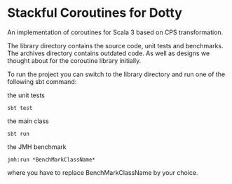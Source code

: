 # Stackful Coroutines for Dotty

An implementation of coroutines for Scala 3 based on CPS transformation.

The library directory contains the source code, unit tests and benchmarks.
The archives directory contains outdated code. As well as designs we thought about for the coroutine library initially.

To run the project you can switch to the library directory and run one of the following sbt command:

the unit tests
```
sbt test
```

the main class
```
sbt run 
```

the JMH benchmark
```
jmh:run *BenchMarkClassName*
```
where you have to replace BenchMarkClassName by your choice.
